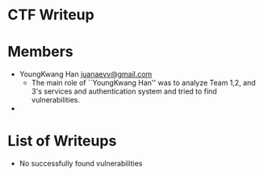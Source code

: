 CTF Writeup
===========

# Members

- YoungKwang Han <juanaevv@gmail.com>
    * The main role of ``YoungKwang Han'' was to analyze Team 1,2, and 3's services and authentication system and tried to find vulnerabilities.
- 

# List of Writeups

- No successfully found vulnerabilities
